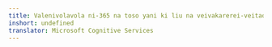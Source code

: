 ```yaml
---
title: Valenivolavola ni-365 na toso yani ki liu na veivakarerei-veitaqomaki
inshort: undefined
translator: Microsoft Cognitive Services
---
```




